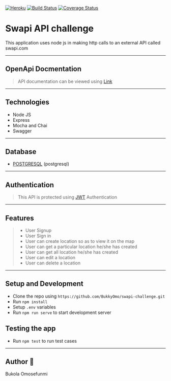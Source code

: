 [![Heroku](https://img.shields.io/badge/Heroku-🚀-green)](https://mark-my-way.herokuapp.com/)
[![Build Status](https://travis-ci.org/BukkyOmo/swapi-challenge.svg?branch=develop)](https://travis-ci.org/BukkyOmo/swapi-challenge)
[![Coverage Status](https://coveralls.io/repos/github/BukkyOmo/swapi-challenge/badge.svg?branch=develop)](https://coveralls.io/github/BukkyOmo/swapi-challenge?branch=develop)

# Swapi API challenge

This application uses node js in making http calls to an external API called swapi.com

---

## OpenApi Docmentation

> API documentation can be viewed using [Link](https://mark-my-way.herokuapp.com/api-docs/)

---

## Technologies

- Node JS
- Express
- Mocha and Chai
- Swagger

---

## Database

- [POSTGRESQL](https://www.postgresql.org/) (postgresql)

---

## Authentication

> This API is protected using [JWT](http://jwt.io) Authentication

---

## Features

> - User Signup
> - User Sign in
> - User can create location so as to view it on the map
> - User can get a particular location he/she has created
> - User can get all location he/she has created
> - User can edit a location
> - User can delete a location

---

## Setup and Development

- Clone the repo using `https://github.com/BukkyOmo/swapi-challenge.git`
- Run `npm install`
- Setup `.env` variables
- Run `npm run serve` to start development server

## Testing the app

- Run `npm test` to run test cases

---

## Author 🚀

Bukola Omosefunmi
